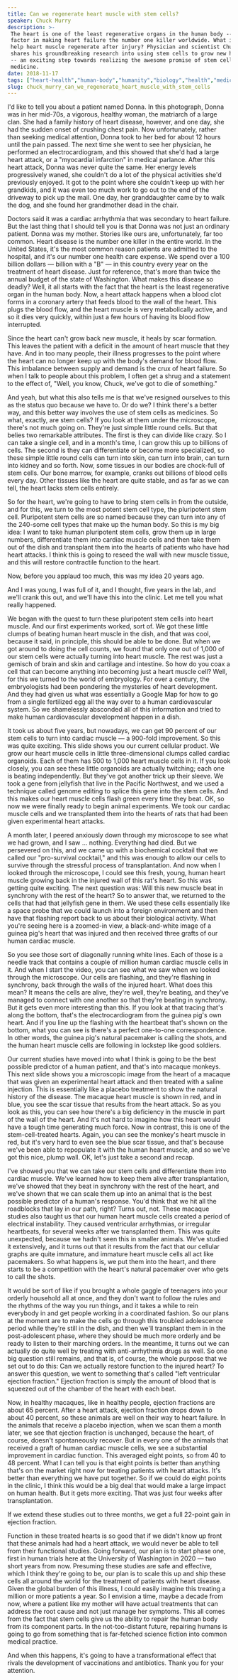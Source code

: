 ```yaml
---
title: Can we regenerate heart muscle with stem cells?
speaker: Chuck Murry
description: >-
 The heart is one of the least regenerative organs in the human body -- a big
 factor in making heart failure the number one killer worldwide. What if we could
 help heart muscle regenerate after injury? Physician and scientist Chuck Murry
 shares his groundbreaking research into using stem cells to grow new heart cells
 -- an exciting step towards realizing the awesome promise of stem cells as
 medicine.
date: 2018-11-17
tags: ["heart-health","human-body","humanity","biology","health","medical-research","medicine","technology","tedx"]
slug: chuck_murry_can_we_regenerate_heart_muscle_with_stem_cells
---
```


I'd like to tell you about a patient named Donna. In this photograph, Donna was in her
mid-70s, a vigorous, healthy woman, the matriarch of a large clan. She had a family
history of heart disease, however, and one day, she had the sudden onset of crushing chest
pain. Now unfortunately, rather than seeking medical attention, Donna took to her bed for
about 12 hours until the pain passed. The next time she went to see her physician, he
performed an electrocardiogram, and this showed that she'd had a large heart attack, or a
"myocardial infarction" in medical parlance. After this heart attack, Donna was never quite
the same. Her energy levels progressively waned, she couldn't do a lot of the physical
activities she'd previously enjoyed. It got to the point where she couldn't keep up with
her grandkids, and it was even too much work to go out to the end of the driveway to pick
up the mail. One day, her granddaughter came by to walk the dog, and she found her
grandmother dead in the chair.

Doctors said it was a cardiac arrhythmia that was secondary to heart failure. But the last
thing that I should tell you is that Donna was not just an ordinary patient. Donna was my
mother. Stories like ours are, unfortunately, far too common. Heart disease is the number
one killer in the entire world. In the United States, it's the most common reason patients
are admitted to the hospital, and it's our number one health care expense. We spend over a
100 billion dollars — billion with a "B" — in this country every year on the treatment of
heart disease. Just for reference, that's more than twice the annual budget of the state
of Washington. What makes this disease so deadly? Well, it all starts with the fact that
the heart is the least regenerative organ in the human body. Now, a heart attack happens
when a blood clot forms in a coronary artery that feeds blood to the wall of the heart.
This plugs the blood flow, and the heart muscle is very metabolically active, and so it
dies very quickly, within just a few hours of having its blood flow interrupted.

Since the heart can't grow back new muscle, it heals by scar formation. This leaves the
patient with a deficit in the amount of heart muscle that they have. And in too many
people, their illness progresses to the point where the heart can no longer keep up with
the body's demand for blood flow. This imbalance between supply and demand is the crux of
heart failure. So when I talk to people about this problem, I often get a shrug and a
statement to the effect of, "Well, you know, Chuck, we've got to die of
something."

And yeah, but what this also tells me is that we've resigned ourselves to this as the
status quo because we have to. Or do we? I think there's a better way, and this better way
involves the use of stem cells as medicines. So what, exactly, are stem cells? If you look
at them under the microscope, there's not much going on. They're just simple little round
cells. But that belies two remarkable attributes. The first is they can divide like crazy.
So I can take a single cell, and in a month's time, I can grow this up to billions of
cells. The second is they can differentiate or become more specialized, so these simple
little round cells can turn into skin, can turn into brain, can turn into kidney and so
forth. Now, some tissues in our bodies are chock-full of stem cells. Our bone marrow, for
example, cranks out billions of blood cells every day. Other tissues like the heart are
quite stable, and as far as we can tell, the heart lacks stem cells entirely.

So for the heart, we're going to have to bring stem cells in from the outside, and for
this, we turn to the most potent stem cell type, the pluripotent stem cell. Pluripotent
stem cells are so named because they can turn into any of the 240-some cell types that
make up the human body. So this is my big idea: I want to take human pluripotent stem
cells, grow them up in large numbers, differentiate them into cardiac muscle cells and
then take them out of the dish and transplant them into the hearts of patients who have
had heart attacks. I think this is going to reseed the wall with new muscle tissue, and
this will restore contractile function to the heart.

Now, before you applaud too much, this was my idea 20 years ago.

And I was young, I was full of it, and I thought, five years in the lab, and we'll crank
this out, and we'll have this into the clinic. Let me tell you what really
happened.

We began with the quest to turn these pluripotent stem cells into heart muscle. And our
first experiments worked, sort of. We got these little clumps of beating human heart
muscle in the dish, and that was cool, because it said, in principle, this should be able
to be done. But when we got around to doing the cell counts, we found that only one out of
1,000 of our stem cells were actually turning into heart muscle. The rest was just a
gemisch of brain and skin and cartilage and intestine. So how do you coax a cell that can
become anything into becoming just a heart muscle cell? Well, for this we turned to the
world of embryology. For over a century, the embryologists had been pondering the
mysteries of heart development. And they had given us what was essentially a Google Map
for how to go from a single fertilized egg all the way over to a human cardiovascular
system. So we shamelessly absconded all of this information and tried to make human
cardiovascular development happen in a dish.

It took us about five years, but nowadays, we can get 90 percent of our stem cells to turn
into cardiac muscle — a 900-fold improvement. So this was quite exciting. This slide shows
you our current cellular product. We grow our heart muscle cells in little
three-dimensional clumps called cardiac organoids. Each of them has 500 to 1,000 heart
muscle cells in it. If you look closely, you can see these little organoids are actually
twitching; each one is beating independently. But they've got another trick up their
sleeve. We took a gene from jellyfish that live in the Pacific Northwest, and we used a
technique called genome editing to splice this gene into the stem cells. And this makes
our heart muscle cells flash green every time they beat. OK, so now we were finally ready
to begin animal experiments. We took our cardiac muscle cells and we transplanted them
into the hearts of rats that had been given experimental heart attacks.

A month later, I peered anxiously down through my microscope to see what we had grown, and
I saw ... nothing. Everything had died. But we persevered on this, and we came up with a
biochemical cocktail that we called our "pro-survival cocktail," and this was enough to
allow our cells to survive through the stressful process of transplantation. And now when
I looked through the microscope, I could see this fresh, young, human heart muscle growing
back in the injured wall of this rat's heart. So this was getting quite exciting. The next
question was: Will this new muscle beat in synchrony with the rest of the heart? So to
answer that, we returned to the cells that had that jellyfish gene in them. We used these
cells essentially like a space probe that we could launch into a foreign environment and
then have that flashing report back to us about their biological activity. What you're
seeing here is a zoomed-in view, a black-and-white image of a guinea pig's heart that was
injured and then received three grafts of our human cardiac muscle.

So you see those sort of diagonally running white lines. Each of those is a needle track
that contains a couple of million human cardiac muscle cells in it. And when I start the
video, you can see what we saw when we looked through the microscope. Our cells are
flashing, and they're flashing in synchrony, back through the walls of the injured
heart. What does this mean? It means the cells are alive, they're well, they're beating,
and they've managed to connect with one another so that they're beating in synchrony. But
it gets even more interesting than this. If you look at that tracing that's along the
bottom, that's the electrocardiogram from the guinea pig's own heart. And if you line up
the flashing with the heartbeat that's shown on the bottom, what you can see is there's a
perfect one-to-one correspondence. In other words, the guinea pig's natural pacemaker is
calling the shots, and the human heart muscle cells are following in lockstep like good
soldiers.

Our current studies have moved into what I think is going to be the best possible
predictor of a human patient, and that's into macaque monkeys. This next slide shows you a
microscopic image from the heart of a macaque that was given an experimental heart attack
and then treated with a saline injection. This is essentially like a placebo treatment to
show the natural history of the disease. The macaque heart muscle is shown in red, and in
blue, you see the scar tissue that results from the heart attack. So as you look as this,
you can see how there's a big deficiency in the muscle in part of the wall of the heart.
And it's not hard to imagine how this heart would have a tough time generating much
force. Now in contrast, this is one of the stem-cell-treated hearts. Again, you can see the
monkey's heart muscle in red, but it's very hard to even see the blue scar tissue, and
that's because we've been able to repopulate it with the human heart muscle, and so we've
got this nice, plump wall. OK, let's just take a second and recap.

I've showed you that we can take our stem cells and differentiate them into cardiac
muscle. We've learned how to keep them alive after transplantation, we've showed that they
beat in synchrony with the rest of the heart, and we've shown that we can scale them up
into an animal that is the best possible predictor of a human's response. You'd think that
we hit all the roadblocks that lay in our path, right? Turns out, not. These macaque
studies also taught us that our human heart muscle cells created a period of electrical
instability. They caused ventricular arrhythmias, or irregular heartbeats, for several
weeks after we transplanted them. This was quite unexpected, because we hadn't seen this
in smaller animals. We've studied it extensively, and it turns out that it results from
the fact that our cellular graphs are quite immature, and immature heart muscle cells all
act like pacemakers. So what happens is, we put them into the heart, and there starts to
be a competition with the heart's natural pacemaker over who gets to call the
shots.

It would be sort of like if you brought a whole gaggle of teenagers into your orderly
household all at once, and they don't want to follow the rules and the rhythms of the way
you run things, and it takes a while to rein everybody in and get people working in a
coordinated fashion. So our plans at the moment are to make the cells go through this
troubled adolescence period while they're still in the dish, and then we'll transplant
them in in the post-adolescent phase, where they should be much more orderly and be ready
to listen to their marching orders. In the meantime, it turns out we can actually do quite
well by treating with anti-arrhythmia drugs as well. So one big question still remains, and
that is, of course, the whole purpose that we set out to do this: Can we actually restore
function to the injured heart? To answer this question, we went to something that's called
"left ventricular ejection fraction." Ejection fraction is simply the amount of blood that
is squeezed out of the chamber of the heart with each beat.

Now, in healthy macaques, like in healthy people, ejection fractions are about 65 percent.
After a heart attack, ejection fraction drops down to about 40 percent, so these animals
are well on their way to heart failure. In the animals that receive a placebo injection,
when we scan them a month later, we see that ejection fraction is unchanged, because the
heart, of course, doesn't spontaneously recover. But in every one of the animals that
received a graft of human cardiac muscle cells, we see a substantial improvement in
cardiac function. This averaged eight points, so from 40 to 48 percent. What I can tell
you is that eight points is better than anything that's on the market right now for
treating patients with heart attacks. It's better than everything we have put together. So
if we could do eight points in the clinic, I think this would be a big deal that would
make a large impact on human health. But it gets more exciting. That was just four weeks
after transplantation.

If we extend these studies out to three months, we get a full 22-point gain in ejection
fraction.

Function in these treated hearts is so good that if we didn't know up front that these
animals had had a heart attack, we would never be able to tell from their functional
studies. Going forward, our plan is to start phase one, first in human trials here at the
University of Washington in 2020 — two short years from now. Presuming these studies are
safe and effective, which I think they're going to be, our plan is to scale this up and
ship these cells all around the world for the treatment of patients with heart disease.
Given the global burden of this illness, I could easily imagine this treating a million or
more patients a year. So I envision a time, maybe a decade from now, where a patient like
my mother will have actual treatments that can address the root cause and not just manage
her symptoms. This all comes from the fact that stem cells give us the ability to repair
the human body from its component parts. In the not-too-distant future, repairing humans is
going to go from something that is far-fetched science fiction into common medical
practice.

And when this happens, it's going to have a transformational effect that rivals the
development of vaccinations and antibiotics. Thank you for your attention.

<!--
ad_duration=3.33
comment_count=15
event="TEDxSeattle"
external_start_time=0
has_talk_citation=1
intro_duration=11.82
is_subtitle_required="False"
is_talk_featured="True"
language="en"
language_swap="False"
native_language="en"
number_of_related_talks=6
number_of_speakers=1
number_of_subtitled_videos=16
number_of_tags=9
number_of_talk_download_languages=16
number_of_talk_more_resources=0
number_of_talk_recommendations=0
number_of_talks_take_actions=2
post_ad_duration=0.83
published_timestamp="2019-03-29 15:19:35"
recording_date="2018-11-17"
speaker_description="Physician, scientist"
speaker_is_published=1
speaker_name="Chuck Murry"
talk_more_resources=[]
talk_name="Can we regenerate heart muscle with stem cells?"
talks_tags=["heart-health","human-body","humanity","biology","health","medical-research","medicine","technology","tedx"]
url_audio="https://download.ted.com/talks/ChuckMurry_2018X.mp3?apikey=acme-roadrunner"
url_photo_speaker="https://pe.tedcdn.com/images/ted/21eb830ca26ec38cfd6906af1a4dd53db48b4e98_254x191.jpg"
url_photo_talk="https://s3.amazonaws.com/talkstar-photos/uploads/efff9b36-6c1d-48fe-a489-d0ff675ed991/ChuckMurry_2018X-embed.jpg"
url_webpage="https://www.ted.com/talks/chuck_murry_can_we_regenerate_heart_muscle_with_stem_cells"
video_type_name="TEDx Talk"
-->